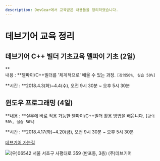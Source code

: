 ```yaml
---
description: DevGear에서 교육받은 내용들을 정리하였습니다.
---
```


# 데브기어 교육 정리

## 데브기어 C++ 빌더 기초교육 델파이 기초 \(2일\)

**  
내용 : **델파이/C++빌더를 '체계적으로' 배울 수 있는 과정. `[강의50%, 실습 50%]`

**시간 : **2018.4.3\(화\)~4.4\(수\),  오전 9시 30분 ~ 오후 5시 30분 

## **윈도우 프로그래밍 \(4일\)**

**내용 : **실무에  바로 적용 가능한 델파이/C++빌더 활용 방법을 배웁니다. `[강의 50%, 실습 50%]`

**시간 : **2018.4.17\(화\)~4.20\(금\),  오전 9시 30분 ~ 오후 5시 30분 





[데브기어 가는길](http://devgear.co.kr/about/map.html)

![\(&#xC6B0;\)06542 &#xC11C;&#xC6B8; &#xC11C;&#xCD08;&#xAD6C; &#xC0AC;&#xD3C9;&#xB300;&#xB85C; 359 \(&#xBC18;&#xD3EC;&#xB3D9;, 3&#xCE35;\) \(&#xC8FC;\)&#xB370;&#xBE0C;&#xAE30;&#xC5B4;](https://blobscdn.gitbook.com/v0/b/gitbook-28427.appspot.com/o/assets%2F-L9xK0Anz3gaORmCAFta%2F-L9xKx4xqs1Vd2owmQ7e%2F-L9xm7tzCl-eXLJtxHX2%2F%E1%84%89%E1%85%B3%E1%84%8F%E1%85%B3%E1%84%85%E1%85%B5%E1%86%AB%E1%84%89%E1%85%A3%E1%86%BA%202018-04-13%20%E1%84%8B%E1%85%A9%E1%84%92%E1%85%AE%203.54.01.png?alt=media&token=ba3388e2-7f21-49f0-afa0-2c24af8faa67)



